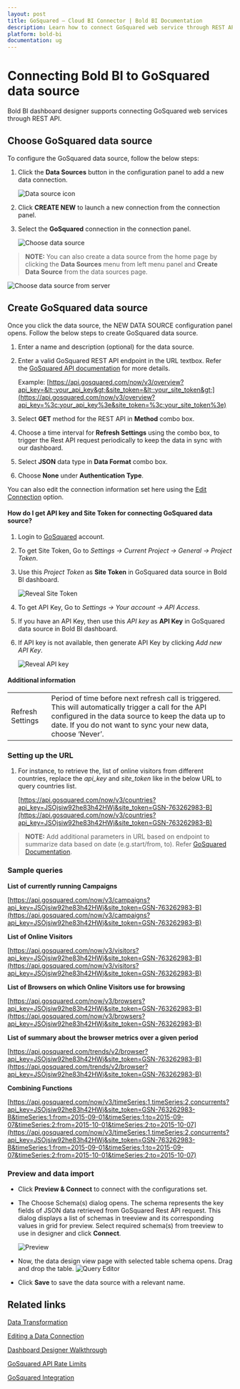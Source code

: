 ```yaml
---
layout: post
title: GoSquared – Cloud BI Connector | Bold BI Documentation
description: Learn how to connect GoSquared web service through REST API endpoint with Bold BI Cloud and create data source.
platform: bold-bi
documentation: ug
---
```


# Connecting Bold BI to GoSquared data source
Bold BI dashboard designer supports connecting GoSquared web services through REST API. 

## Choose GoSquared data source
To configure the GoSquared data source, follow the below steps:
1. Click the **Data Sources** button in the configuration panel to add a new data connection.

   ![Data source icon](/static/assets/cloud/working-with-datasource/data-connectors/images/common/DataSourcesIcon.png)

2. Click **CREATE NEW** to launch a new connection from the connection panel.
3. Select the **GoSquared** connection in the connection panel.

   ![Choose data source](/static/assets/cloud/working-with-datasource/data-connectors/images/GoSquared/ChooseDS.png)

> **NOTE:**  You can also create a data source from the home page by clicking the **Data Sources** menu from left menu panel and **Create Data Source** from the data sources page.

   ![Choose data source from server](/static/assets/cloud/working-with-datasource/data-connectors/images/GoSquared/ChooseDS_Server.png)


## Create GoSquared data source
Once you click the data source, the NEW DATA SOURCE configuration panel opens. Follow the below steps to create GoSquared data source.
1. Enter a name and description (optional) for the data source.
2. Enter a valid GoSquared REST API endpoint in the URL textbox. Refer the [GoSquared API documentation](https://www.gosquared.com/docs/api/) for more details.

    Example: [https://api.gosquared.com/now/v3/overview?api_key=&lt;:your_api_key&gt;&site_token=&lt;:your_site_token&gt;](https://api.gosquared.com/now/v3/overview?api_key=%3c:your_api_key%3e&site_token=%3c:your_site_token%3e)    

3. Select **GET** method for the REST API in **Method** combo box.
5. Choose a time interval for **Refresh Settings** using the combo box, to trigger the Rest API request periodically to keep the data in sync with our dashboard.  
6. Select **JSON** data type in **Data Format** combo box.
7. Choose **None** under **Authentication Type**.

You can also edit the connection information set here using the [Edit Connection](/cloud-bi/working-with-data-source/editing-a-data-connection/) option.

#### How do I get API key and Site Token for connecting GoSquared data source?
1. Login to [GoSquared](https://www.gosquared.com/login/) account. 
2. To get Site Token, Go to *Settings -> Current Project -> General -> Project Token*.
3. Use this *Project Token* as **Site Token** in GoSquared data source in Bold BI dashboard.

   ![Reveal Site Token](/static/assets/cloud/working-with-datasource/data-connectors/images/GoSquared/SiteToken.png)

4. To get API Key, Go to *Settings -> Your account -> API Access*.
5. If you have an API Key, then use this *API key* as **API Key** in GoSquared data source in Bold BI dashboard.
6. If API key is not available, then generate API Key by clicking *Add new API Key*. 

   ![Reveal API key](/static/assets/cloud/working-with-datasource/data-connectors/images/GoSquared/APIKey.png)

#### Additional information
<table width="600">
<tr>
<td>
Refresh Settings
</td>
<td>
Period of time before next refresh call is triggered. This will automatically trigger a call for the API configured in the data source to keep the data up to date. If you do not want to sync your new data, choose ‘Never’.
</td>
</tr>
</table>

### Setting up the URL

1. For instance, to retrieve the, list of online visitors from different countries, replace the *api_key* and *site_token* like in the below URL to query countries list.

   [https://api.gosquared.com/now/v3/countries?api_key=JSOjsiw92he83h42HWj&site_token=GSN-763262983-B](https://api.gosquared.com/now/v3/countries?api_key=JSOjsiw92he83h42HWj&site_token=GSN-763262983-B)

> **NOTE:**  Add additional parameters in URL based on endpoint to summarize data based on date (e.g.start/from, to). Refer [GoSquared Documentation](https://www.gosquared.com/docs/api/).

### Sample queries
**List of currently running Campaigns**

[https://api.gosquared.com/now/v3/campaigns?api_key=JSOjsiw92he83h42HWj&site_token=GSN-763262983-B](https://api.gosquared.com/now/v3/campaigns?api_key=JSOjsiw92he83h42HWj&site_token=GSN-763262983-B)

**List of Online Visitors**

[https://api.gosquared.com/now/v3/visitors?api_key=JSOjsiw92he83h42HWj&site_token=GSN-763262983-B](https://api.gosquared.com/now/v3/visitors?api_key=JSOjsiw92he83h42HWj&site_token=GSN-763262983-B)

**List of Browsers on which Online Visitors use for browsing**

[https://api.gosquared.com/now/v3/browsers?api_key=JSOjsiw92he83h42HWj&site_token=GSN-763262983-B](https://api.gosquared.com/now/v3/browsers?api_key=JSOjsiw92he83h42HWj&site_token=GSN-763262983-B)

**List of summary about the browser metrics over a given period**

[https://api.gosquared.com/trends/v2/browser?api_key=JSOjsiw92he83h42HWj&site_token=GSN-763262983-B](https://api.gosquared.com/trends/v2/browser?api_key=JSOjsiw92he83h42HWj&site_token=GSN-763262983-B)

**Combining Functions**

[https://api.gosquared.com/now/v3/timeSeries:1,timeSeries:2,concurrents?api_key=JSOjsiw92he83h42HWj&site_token=GSN-763262983-B&timeSeries:1:from=2015-09-01&timeSeries:1:to=2015-09-07&timeSeries:2:from=2015-10-01&timeSeries:2:to=2015-10-07](https://api.gosquared.com/now/v3/timeSeries:1,timeSeries:2,concurrents?api_key=JSOjsiw92he83h42HWj&site_token=GSN-763262983-B&timeSeries:1:from=2015-09-01&timeSeries:1:to=2015-09-07&timeSeries:2:from=2015-10-01&timeSeries:2:to=2015-10-07)

### Preview and data import
* Click **Preview & Connect** to connect with the configurations set.
* The Choose Schema(s) dialog opens. The schema represents the key fields of JSON data retrieved from GoSquared Rest API request. This dialog displays a list of schemas in treeview and its corresponding values in grid for preview. Select required schema(s) from treeview to use in designer and click **Connect**.

   ![Preview](/static/assets/cloud/working-with-datasource/data-connectors/images/common/Preview.png)

* Now, the data design view page with selected table schema opens. Drag and drop the table.
   ![Query Editor](/static/assets/cloud/working-with-datasource/data-connectors/images/common/QueryEditor.png)

* Click **Save** to save the data source with a relevant name.

## Related links
[Data Transformation](/cloud-bi/working-with-data-source/transforming-data/joining-table/)

[Editing a Data Connection](/cloud-bi/working-with-data-source/editing-a-data-connection/)   

[Dashboard Designer Walkthrough](/cloud-bi/getting-started/quick-start/)

[GoSquared API Rate Limits](https://www.gosquared.com/docs/api/rate-limits/)

[GoSquared Integration](https://www.boldbi.com/integrations/gosquared?utm_source=syncfusion&utm_medium=documentation&utm_campaign=boldbigosquaredintegration)
